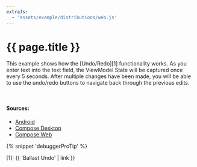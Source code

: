 ```yaml
---
extraJs:
  - 'assets/example/distributions/web.js'
---
```


# {{ page.title }}

This example shows how the [Undo/Redo][1] functionality works. As you enter text into the text field, the ViewModel
State will be captured once every 5 seconds. After multiple changes have been made, you will be able to use the 
undo/redo buttons to navigate back through the previous edits.

<div id="example_undo"></div>
<br>

#### Sources:

- [Android](https://github.com/copper-leaf/ballast/tree/main/examples/android/src/androidMain/java/com/copperleaf/ballast/examples/ui/undo)
- [Compose Desktop](https://github.com/copper-leaf/ballast/tree/main/examples/desktop/src/jvmMain/kotlin/com/copperleaf/ballast/examples/ui/undo)
- [Compose Web](https://github.com/copper-leaf/ballast/tree/main/examples/web/src/jsMain/kotlin/com/copperleaf/ballast/examples/ui/undo)

{% snippet 'debuggerProTip' %}

[1]: {{ 'Ballast Undo' | link }}
